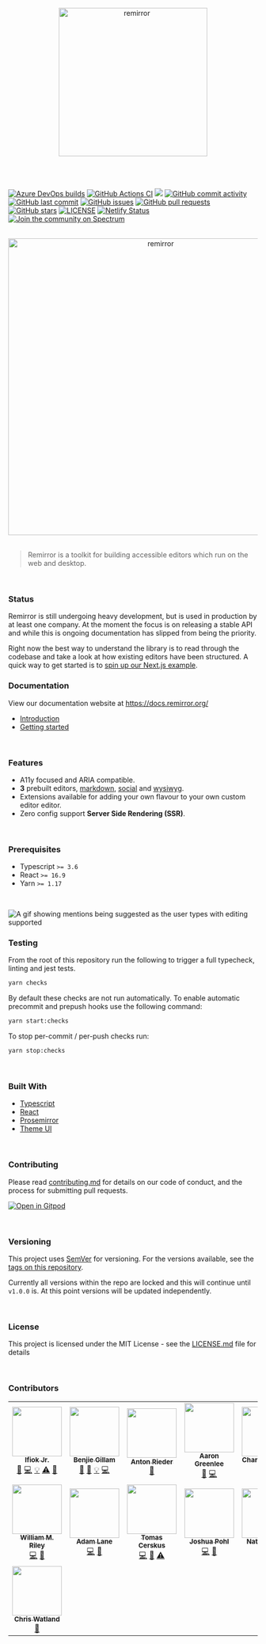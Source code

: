 <div align="center">
  <br />
  <div align="center">
    <img width="300" height="300" src="https://rawcdn.githack.com/remirror/remirror/f94e6c63e555f65ad5f3f13a3f343204cdc92dff/support/assets/logo.svg?sanitize=true" alt="remirror" />
  </div>
    <br />
    <br />
    <br />
</div>

<p align="center">

<a href="https://dev.azure.com/remirror/remirror/_build/latest?definitionId=2&amp;branchName=master"><img src="https://dev.azure.com/remirror/remirror/_apis/build/status/remirror.remirror?branchName=master" alt="Azure DevOps builds" /></a>
<a href="https://github.com/remirror/remirror/actions?query=workflow%3A%22Node+CI%22?branch=master"><img src="https://github.com/remirror/remirror/workflows/Node%20CI/badge.svg?branch=master" alt="GitHub Actions CI" /></a>
<a href="https://codeclimate.com/github/remirror/remirror/test_coverage"><img src="https://api.codeclimate.com/v1/badges/f4d8dcd5c2228524a53a/test_coverage" /></a>
<a href="https://github.com/remirror/remirror/commits/master"><img src="https://img.shields.io/github/commit-activity/m/remirror/remirror.svg?amp;logo=github" alt="GitHub commit activity"></a>
<a href="https://github.com/remirror/remirror/commits/master"><img src="https://img.shields.io/github/last-commit/remirror/remirror.svg?amp;logo=github" alt="GitHub last commit" /></a>
<a href="https://github.com/remirror/remirror/issues?q=is%3Aissue+is%3Aopen+sort%3Aupdated-desc"><img src="https://img.shields.io/github/issues-raw/remirror/remirror.svg?amp;logo=github" alt="GitHub issues" /></a>
<a href="https://github.com/remirror/remirror/pulls?q=is%3Apr+is%3Aopen+sort%3Aupdated-desc"><img src="https://img.shields.io/github/issues-pr/remirror/remirror.svg?amp;logo=github" alt="GitHub pull requests" /></a>
<a href="https://github.com/remirror/remirror"><img src="https://img.shields.io/github/stars/remirror/remirror.svg?amp;logo=github" alt="GitHub stars" /></a>
<a href="https://github.com/remirror/remirror/blob/master/LICENSE"><img src="https://img.shields.io/npm/l/remirror.svg" alt="LICENSE" /></a>
<a href="https://app.netlify.com/sites/remirror/deploys"><img src="https://api.netlify.com/api/v1/badges/f59cbf02-798f-45dd-a78c-93ec52b08d20/deploy-status" alt="Netlify Status" /></a>
<a href="https://spectrum.chat/remirror"><img alt="Join the community on Spectrum" src="https://withspectrum.github.io/badge/badge.svg" /></a>

</p>

<br />

<div align="center">
  <div align="center">
    <img width="600"  src="https://media.githubusercontent.com/media/remirror/remirror/master/support/assets/wysiwyg.png" alt="remirror" />
  </div>
    <br />
</div>

> Remirror is a toolkit for building accessible editors which run on the web and desktop.

<br />

### Status

Remirror is still undergoing heavy development, but is used in production by at least one company.
At the moment the focus is on releasing a stable API and while this is ongoing documentation has
slipped from being the priority.

Right now the best way to understand the library is to read through the codebase and take a look at
how existing editors have been structured. A quick way to get started is to
[spin up our Next.js example](https://github.com/remirror/remirror/blob/master/examples/with-next/readme.md#getting-started).

### Documentation

View our documentation website at https://docs.remirror.org/

- [Introduction]
  <!-- - [Installation] -->
- [Getting started]

<br />

### Features

- A11y focused and ARIA compatible.
- **3** prebuilt editors, [markdown](./@remirror/editor-markdown),
  [social](./@remirror/editor-social) and [wysiwyg](./@remirror/editor-wysiwyg).
- Extensions available for adding your own flavour to your own custom editor editor.
- Zero config support **Server Side Rendering (SSR)**.

<br />

### Prerequisites

- Typescript `>= 3.6`
- React `>= 16.9`
- Yarn `>= 1.17`

<br />

![A gif showing mentions being suggested as the user types with editing supported](https://media.githubusercontent.com/media/ifiokjr/assets/master/remirror/repo-banner.gif 'A gif showing mentions being suggested as the user types with editing supported')

### Testing

From the root of this repository run the following to trigger a full typecheck, linting and jest
tests.

```bash
yarn checks
```

By default these checks are not run automatically. To enable automatic precommit and prepush hooks
use the following command:

```bash
yarn start:checks
```

To stop per-commit / per-push checks run:

```bash
yarn stop:checks
```

<br />

### Built With

- [Typescript]
- [React]
- [Prosemirror]
- [Theme UI]

<br />

### Contributing

Please read [contributing.md](docs/contributing.md) for details on our code of conduct, and the
process for submitting pull requests.

[![Open in Gitpod](https://gitpod.io/button/open-in-gitpod.svg)](https://gitpod.io/#https://github.com/remirror/remirror)

<br />

### Versioning

This project uses [SemVer](http://semver.org/) for versioning. For the versions available, see the
[tags on this repository](https://github.com/remirror/remirror/tags).

Currently all versions within the repo are locked and this will continue until `v1.0.0` is. At this
point versions will be updated independently.

<br />

### License

This project is licensed under the MIT License - see the [LICENSE.md](LICENSE.md) file for details

[introduction]: https://docs.remirror.org
[installation]: https://docs.remirror.org/installation
[getting started]: https://docs.remirror.org/guides/quickstart
[typescript]: https://github.com/microsoft/Typescript
[react]: https://github.com/facebook/react
[prosemirror]: https://prosemirror.net
[theme ui]: https://github.com/system-ui/theme-ui

<br />

### Contributors

<!-- ALL-CONTRIBUTORS-LIST:START - Do not remove or modify this section -->
<!-- prettier-ignore-start -->
<!-- markdownlint-disable -->
<table>
  <tr>
    <td align="center"><a href="https://ifiokjr.com"><img src="https://avatars2.githubusercontent.com/u/1160934?v=4" width="100px;" alt=""/><br /><sub><b>Ifiok Jr.</b></sub></a><br /><a href="https://github.com/remirror/remirror/commits?author=ifiokjr" title="Documentation">📖</a> <a href="https://github.com/remirror/remirror/commits?author=ifiokjr" title="Code">💻</a> <a href="#example-ifiokjr" title="Examples">💡</a> <a href="https://github.com/remirror/remirror/commits?author=ifiokjr" title="Tests">⚠️</a> <a href="#maintenance-ifiokjr" title="Maintenance">🚧</a></td>
    <td align="center"><a href="https://graphile.org/sponsor"><img src="https://avatars2.githubusercontent.com/u/129910?v=4" width="100px;" alt=""/><br /><sub><b>Benjie Gillam</b></sub></a><br /><a href="https://github.com/remirror/remirror/commits?author=benjie" title="Documentation">📖</a> <a href="https://github.com/remirror/remirror/issues?q=author%3Abenjie" title="Bug reports">🐛</a> <a href="#example-benjie" title="Examples">💡</a> <a href="https://github.com/remirror/remirror/commits?author=benjie" title="Code">💻</a></td>
    <td align="center"><a href="https://github.com/aried3r"><img src="https://avatars1.githubusercontent.com/u/1301152?v=4" width="100px;" alt=""/><br /><sub><b>Anton Rieder</b></sub></a><br /><a href="https://github.com/remirror/remirror/commits?author=aried3r" title="Documentation">📖</a></td>
    <td align="center"><a href="https://aarongreenlee.com/"><img src="https://avatars0.githubusercontent.com/u/264508?v=4" width="100px;" alt=""/><br /><sub><b>Aaron Greenlee</b></sub></a><br /><a href="https://github.com/remirror/remirror/commits?author=aarongreenlee" title="Documentation">📖</a> <a href="https://github.com/remirror/remirror/commits?author=aarongreenlee" title="Code">💻</a></td>
    <td align="center"><a href="http://yellowbrim.com"><img src="https://avatars2.githubusercontent.com/u/1542740?v=4" width="100px;" alt=""/><br /><sub><b>Charley Bodkin</b></sub></a><br /><a href="https://github.com/remirror/remirror/commits?author=charlex" title="Code">💻</a> <a href="https://github.com/remirror/remirror/commits?author=charlex" title="Documentation">📖</a></td>
    <td align="center"><a href="https://ocavue.github.io/"><img src="https://avatars2.githubusercontent.com/u/24715727?v=4" width="100px;" alt=""/><br /><sub><b>ocavue</b></sub></a><br /><a href="https://github.com/remirror/remirror/commits?author=ocavue" title="Code">💻</a></td>
    <td align="center"><a href="https://hughboylan.com"><img src="https://avatars2.githubusercontent.com/u/2158740?v=4" width="100px;" alt=""/><br /><sub><b>Hugh Boylan</b></sub></a><br /><a href="https://github.com/remirror/remirror/commits?author=hboylan" title="Code">💻</a></td>
  </tr>
  <tr>
    <td align="center"><a href="https://splitinfinities.com"><img src="https://avatars0.githubusercontent.com/u/1245238?v=4" width="100px;" alt=""/><br /><sub><b>William M. Riley</b></sub></a><br /><a href="https://github.com/remirror/remirror/commits?author=splitinfinities" title="Code">💻</a> <a href="https://github.com/remirror/remirror/issues?q=author%3Asplitinfinities" title="Bug reports">🐛</a></td>
    <td align="center"><a href="https://www.thebabyboxco.com"><img src="https://avatars3.githubusercontent.com/u/1892132?v=4" width="100px;" alt=""/><br /><sub><b>Adam Lane</b></sub></a><br /><a href="https://github.com/remirror/remirror/commits?author=Enalmada" title="Code">💻</a> <a href="https://github.com/remirror/remirror/issues?q=author%3AEnalmada" title="Bug reports">🐛</a></td>
    <td align="center"><a href="https://pensight.com"><img src="https://avatars0.githubusercontent.com/u/5213953?v=4" width="100px;" alt=""/><br /><sub><b>Tomas Cerskus</b></sub></a><br /><a href="https://github.com/remirror/remirror/commits?author=tomas-c" title="Code">💻</a> <a href="https://github.com/remirror/remirror/issues?q=author%3Atomas-c" title="Bug reports">🐛</a> <a href="https://github.com/remirror/remirror/commits?author=tomas-c" title="Tests">⚠️</a></td>
    <td align="center"><a href="https://lightpohl.me"><img src="https://avatars0.githubusercontent.com/u/4073684?v=4" width="100px;" alt=""/><br /><sub><b>Joshua Pohl</b></sub></a><br /><a href="https://github.com/remirror/remirror/commits?author=lightpohl" title="Code">💻</a> <a href="https://github.com/remirror/remirror/issues?q=author%3Alightpohl" title="Bug reports">🐛</a></td>
    <td align="center"><a href="https://newline.co"><img src="https://avatars2.githubusercontent.com/u/4318?v=4" width="100px;" alt=""/><br /><sub><b>Nate Murray</b></sub></a><br /><a href="https://github.com/remirror/remirror/commits?author=jashmenn" title="Code">💻</a></td>
    <td align="center"><a href="https://github.com/zhaoyao91"><img src="https://avatars3.githubusercontent.com/u/3808838?v=4" width="100px;" alt=""/><br /><sub><b>Yao Zhao</b></sub></a><br /><a href="https://github.com/remirror/remirror/issues?q=author%3Azhaoyao91" title="Bug reports">🐛</a></td>
    <td align="center"><a href="http://hennessyevan.com"><img src="https://avatars1.githubusercontent.com/u/16711653?v=4" width="100px;" alt=""/><br /><sub><b>Evan Hennessy</b></sub></a><br /><a href="https://github.com/remirror/remirror/commits?author=hennessyevan" title="Code">💻</a> <a href="https://github.com/remirror/remirror/issues?q=author%3Ahennessyevan" title="Bug reports">🐛</a></td>
  </tr>
  <tr>
    <td align="center"><a href="https://github.com/watlandc"><img src="https://avatars3.githubusercontent.com/u/6117504?v=4" width="100px;" alt=""/><br /><sub><b>Chris Watland</b></sub></a><br /><a href="https://github.com/remirror/remirror/issues?q=author%3Awatlandc" title="Bug reports">🐛</a></td>
  </tr>
</table>

<!-- markdownlint-enable -->
<!-- prettier-ignore-end -->

<!-- ALL-CONTRIBUTORS-LIST:END -->
